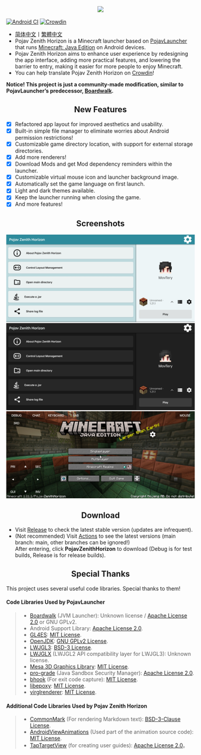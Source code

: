 <div align="center">
    <img width="256" src="app_pojav_zh/src/main/res/drawable/app_name_title.png"></img>
</div>

[![Android CI](https://github.com/MovTery/PojavZenithHorizon/actions/workflows/android.yml/badge.svg)](https://github.com/MovTery/PojavZenithHorizon/actions/workflows/android.yml)
[![Crowdin](https://badges.crowdin.net/pojav-zenith-horizon/localized.svg)](https://crowdin.com/project/pojav-zenith-horizon)

- <a href="/README.md">简体中文</a>丨<a href="/README-ZH_TW.md">繁體中文</a>
- Pojav Zenith Horizon is a Minecraft launcher based on [PojavLauncher](https://github.com/PojavLauncherTeam/PojavLauncher) that runs [Minecraft: Java Edition](https://www.minecraft.net/) on Android devices.
- Pojav Zenith Horizon aims to enhance user experience by redesigning the app interface, adding more practical features, and lowering the barrier to entry, making it easier for more people to enjoy Minecraft.
- You can help translate Pojav Zenith Horizon on [Crowdin](https://zh.crowdin.com/project/pojav-zenith-horizon)!

**Notice! This project is just a community-made modification, similar to PojavLauncher’s predecessor, [Boardwalk](https://github.com/zhuowei/Boardwalk).**

<h2 align="center">New Features</h2>

- [x] Refactored app layout for improved aesthetics and usability.
- [x] Built-in simple file manager to eliminate worries about Android permission restrictions!
- [x] Customizable game directory location, with support for external storage directories.
- [x] Add more renderers!
- [x] Download Mods and get Mod dependency reminders within the launcher.
- [x] Customizable virtual mouse icon and launcher background image.
- [x] Automatically set the game language on first launch.
- [x] Light and dark themes available.
- [x] Keep the launcher running when closing the game.
- [x] And more features!

<h2 align="center">Screenshots</h2>

![Screenshot1](/.github/images/Screenshot_Light_EN_US.jpg)
![Screenshot2](/.github/images/Screenshot_Dark_EN_US.jpg)
![Screenshot3](/.github/images/Screenshot_Game_EN_US.jpg)

<h2 align="center">Download</h2>

- Visit [Release](https://github.com/MovTery/PojavZenithHorizon/releases) to check the latest stable version (updates are infrequent).
- (Not recommended) Visit [Actions](https://github.com/MovTery/PojavZenithHorizon/actions) to see the latest versions (main branch: main, other branches can be ignored!)  
  After entering, click **PojavZenithHorizon** to download (Debug is for test builds, Release is for release builds).

<h2 align="center">Special Thanks</h2>

This project uses several useful code libraries. Special thanks to them!

#### Code Libraries Used by PojavLauncher

>- [Boardwalk](https://github.com/zhuowei/Boardwalk) (JVM Launcher): Unknown license / [Apache License 2.0](https://github.com/zhuowei/Boardwalk/blob/master/LICENSE) or GNU GPLv2.
>- Android Support Library: [Apache License 2.0](https://android.googlesource.com/platform/prebuilts/maven_repo/android/+/master/NOTICE.txt).
>- [GL4ES](https://github.com/PojavLauncherTeam/gl4es): [MIT License](https://github.com/ptitSeb/gl4es/blob/master/LICENSE).
>- [OpenJDK](https://github.com/PojavLauncherTeam/openjdk-multiarch-jdk8u): [GNU GPLv2 License](https://openjdk.java.net/legal/gplv2+ce.html).
>- [LWJGL3](https://github.com/PojavLauncherTeam/lwjgl3): [BSD-3 License](https://github.com/LWJGL/lwjgl3/blob/master/LICENSE.md).
>- [LWJGLX](https://github.com/PojavLauncherTeam/lwjglx) (LWJGL2 API compatibility layer for LWJGL3): Unknown license.
>- [Mesa 3D Graphics Library](https://gitlab.freedesktop.org/mesa/mesa): [MIT License](https://docs.mesa3d.org/license.html).
>- [pro-grade](https://github.com/pro-grade/pro-grade) (Java Sandbox Security Manager): [Apache License 2.0](https://github.com/pro-grade/pro-grade/blob/master/LICENSE.txt).
>- [bhook](https://github.com/bytedance/bhook) (For exit code capture): [MIT License](https://github.com/bytedance/bhook/blob/main/LICENSE).
>- [libepoxy](https://github.com/anholt/libepoxy): [MIT License](https://github.com/anholt/libepoxy/blob/master/COPYING).
>- [virglrenderer](https://github.com/PojavLauncherTeam/virglrenderer): [MIT License](https://gitlab.freedesktop.org/virgl/virglrenderer/-/blob/master/COPYING).

#### Additional Code Libraries Used by Pojav Zenith Horizon

>- [CommonMark](https://github.com/thephpleague/commonmark) (For rendering Markdown text): [BSD-3-Clause License](https://github.com/thephpleague/commonmark/blob/2.5/LICENSE).
>- [AndroidViewAnimations](https://github.com/daimajia/AndroidViewAnimations) (Used part of the animation source code): [MIT License](https://github.com/daimajia/AndroidViewAnimations/blob/master/License).
>- [TapTargetView](https://github.com/KeepSafe/TapTargetView) (for creating user guides): [Apache License 2.0](https://github.com/KeepSafe/TapTargetView/blob/master/LICENSE)。
